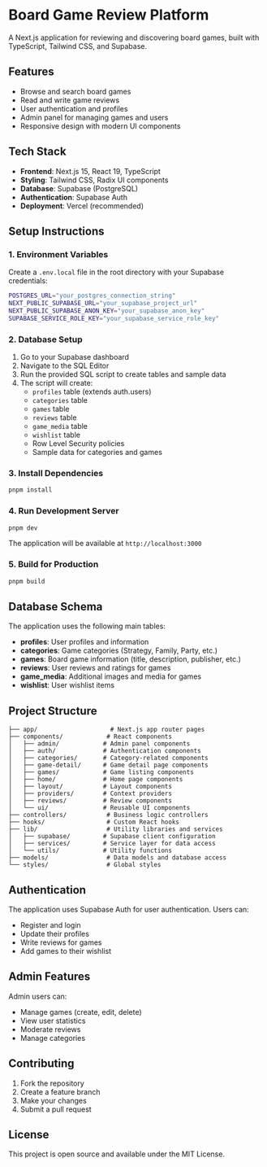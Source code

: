 # Board Game Review Platform

A Next.js application for reviewing and discovering board games, built with TypeScript, Tailwind CSS, and Supabase.

## Features

- Browse and search board games
- Read and write game reviews
- User authentication and profiles
- Admin panel for managing games and users
- Responsive design with modern UI components

## Tech Stack

- **Frontend**: Next.js 15, React 19, TypeScript
- **Styling**: Tailwind CSS, Radix UI components
- **Database**: Supabase (PostgreSQL)
- **Authentication**: Supabase Auth
- **Deployment**: Vercel (recommended)

## Setup Instructions

### 1. Environment Variables

Create a `.env.local` file in the root directory with your Supabase credentials:

```bash
POSTGRES_URL="your_postgres_connection_string"
NEXT_PUBLIC_SUPABASE_URL="your_supabase_project_url"
NEXT_PUBLIC_SUPABASE_ANON_KEY="your_supabase_anon_key"
SUPABASE_SERVICE_ROLE_KEY="your_supabase_service_role_key"
```

### 2. Database Setup

1. Go to your Supabase dashboard
2. Navigate to the SQL Editor
3. Run the provided SQL script to create tables and sample data
4. The script will create:
   - `profiles` table (extends auth.users)
   - `categories` table
   - `games` table
   - `reviews` table
   - `game_media` table
   - `wishlist` table
   - Row Level Security policies
   - Sample data for categories and games

### 3. Install Dependencies

```bash
pnpm install
```

### 4. Run Development Server

```bash
pnpm dev
```

The application will be available at `http://localhost:3000`

### 5. Build for Production

```bash
pnpm build
```

## Database Schema

The application uses the following main tables:

- **profiles**: User profiles and information
- **categories**: Game categories (Strategy, Family, Party, etc.)
- **games**: Board game information (title, description, publisher, etc.)
- **reviews**: User reviews and ratings for games
- **game_media**: Additional images and media for games
- **wishlist**: User wishlist items

## Project Structure

```
├── app/                    # Next.js app router pages
├── components/            # React components
│   ├── admin/            # Admin panel components
│   ├── auth/             # Authentication components
│   ├── categories/       # Category-related components
│   ├── game-detail/      # Game detail page components
│   ├── games/            # Game listing components
│   ├── home/             # Home page components
│   ├── layout/           # Layout components
│   ├── providers/        # Context providers
│   ├── reviews/          # Review components
│   └── ui/               # Reusable UI components
├── controllers/           # Business logic controllers
├── hooks/                 # Custom React hooks
├── lib/                   # Utility libraries and services
│   ├── supabase/         # Supabase client configuration
│   ├── services/         # Service layer for data access
│   └── utils/            # Utility functions
├── models/                # Data models and database access
└── styles/                # Global styles
```

## Authentication

The application uses Supabase Auth for user authentication. Users can:
- Register and login
- Update their profiles
- Write reviews for games
- Add games to their wishlist

## Admin Features

Admin users can:
- Manage games (create, edit, delete)
- View user statistics
- Moderate reviews
- Manage categories

## Contributing

1. Fork the repository
2. Create a feature branch
3. Make your changes
4. Submit a pull request

## License

This project is open source and available under the MIT License.


